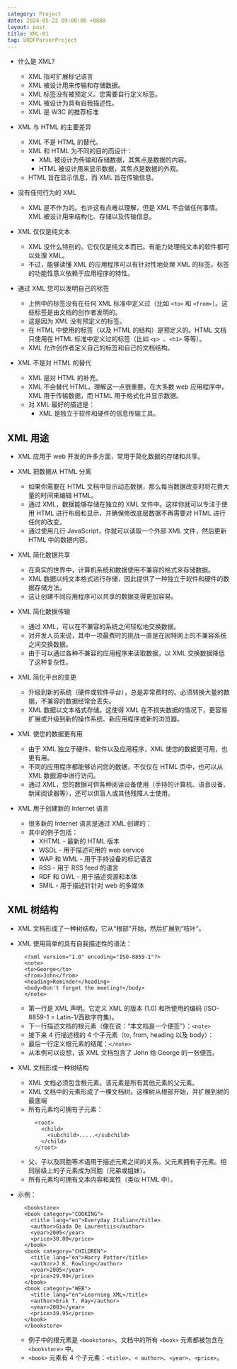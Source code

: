 ```yaml
---
category: Project
date: 2024-05-22 09:00:00 +0800
layout: post
title: XML-01
tag: URDFParserProject
---
```


+ 什么是 XML?
  + XML 指可扩展标记语言
  + XML 被设计用来传输和存储数据。
  + XML 标签没有被预定义。您需要自行定义标签。
  + XML 被设计为具有自我描述性。
  + XML 是 W3C 的推荐标准

+ XML 与 HTML 的主要差异
  + XML 不是 HTML 的替代。
  + XML 和 HTML 为不同的目的而设计：
    + XML 被设计为传输和存储数据，其焦点是数据的内容。
    + HTML 被设计用来显示数据，其焦点是数据的外观。
  + HTML 旨在显示信息，而 XML 旨在传输信息。

+ 没有任何行为的 XML
  + XML 是不作为的。也许这有点难以理解，但是 XML 不会做任何事情。XML 被设计用来结构化、存储以及传输信息。

+ XML 仅仅是纯文本 
  + XML 没什么特别的。它仅仅是纯文本而已。有能力处理纯文本的软件都可以处理 XML。
  + 不过，能够读懂 XML 的应用程序可以有针对性地处理 XML 的标签。标签的功能性意义依赖于应用程序的特性。

+ 通过 XML 您可以发明自己的标签
  + 上例中的标签没有在任何 XML 标准中定义过（比如 `<to>` 和 `<from>`）。这些标签是由文档的创作者发明的。
  + 这是因为 XML 没有预定义的标签。
  + 在 HTML 中使用的标签（以及 HTML 的结构）是预定义的。HTML 文档只使用在 HTML 标准中定义过的标签（比如 `<p> `、`<h1>` 等等）。
  + XML 允许创作者定义自己的标签和自己的文档结构。

+ XML 不是对 HTML 的替代
  + XML 是对 HTML 的补充。
  + XML 不会替代 HTML，理解这一点很重要。在大多数 web 应用程序中，XML 用于传输数据，而 HTML 用于格式化并显示数据。
  + 对 XML 最好的描述是：
    + XML 是独立于软件和硬件的信息传输工具。

## XML 用途

+ XML 应用于 web 开发的许多方面，常用于简化数据的存储和共享。

+ XML 把数据从 HTML 分离
  + 如果你需要在 HTML 文档中显示动态数据，那么每当数据改变时将花费大量的时间来编辑 HTML。
  + 通过 XML，数据能够存储在独立的 XML 文件中。这样你就可以专注于使用 HTML 进行布局和显示，并确保修改底层数据不再需要对 HTML 进行任何的改变。
  + 通过使用几行 JavaScript，你就可以读取一个外部 XML 文件，然后更新 HTML 中的数据内容。

+ XML 简化数据共享
  + 在真实的世界中，计算机系统和数据使用不兼容的格式来存储数据。
  + XML 数据以纯文本格式进行存储，因此提供了一种独立于软件和硬件的数据存储方法。
  + 这让创建不同应用程序可以共享的数据变得更加容易。

+ XML 简化数据传输
  + 通过 XML，可以在不兼容的系统之间轻松地交换数据。
  + 对开发人员来说，其中一项最费时的挑战一直是在因特网上的不兼容系统之间交换数据。
  + 由于可以通过各种不兼容的应用程序来读取数据，以 XML 交换数据降低了这种复杂性。

+ XML 简化平台的变更
  + 升级到新的系统（硬件或软件平台），总是非常费时的。必须转换大量的数据，不兼容的数据经常会丢失。
  + XML 数据以文本格式存储。这使得 XML 在不损失数据的情况下，更容易扩展或升级到新的操作系统、新应用程序或新的浏览器。

+ XML 使您的数据更有用
  + 由于 XML 独立于硬件、软件以及应用程序，XML 使您的数据更可用，也更有用。
  + 不同的应用程序都能够访问您的数据，不仅仅在 HTML 页中，也可以从 XML 数据源中进行访问。
  + 通过 XML，您的数据可供各种阅读设备使用（手持的计算机、语音设备、新闻阅读器等），还可以供盲人或其他残障人士使用。

+ XML 用于创建新的 Internet 语言
  + 很多新的 Internet 语言是通过 XML 创建的：
  + 其中的例子包括：
    + XHTML - 最新的 HTML 版本
    + WSDL - 用于描述可用的 web service
    + WAP 和 WML - 用于手持设备的标记语言
    + RSS - 用于 RSS feed 的语言
    + RDF 和 OWL - 用于描述资源和本体
    + SMIL - 用于描述针针对 web 的多媒体

## XML 树结构

+ XML 文档形成了一种树结构，它从“根部”开始，然后扩展到“枝叶”。

+ XML 使用简单的具有自我描述性的语法：
  ```
    <?xml version="1.0" encoding="ISO-8859-1"?>
    <note>
    <to>George</to>
    <from>John</from>
    <heading>Reminder</heading>
    <body>Don't forget the meeting!</body>
    </note>  
  ``` 
  + 第一行是 XML 声明。它定义 XML 的版本 (1.0) 和所使用的编码 (ISO-8859-1 = Latin-1/西欧字符集)。
  + 下一行描述文档的根元素（像在说：“本文档是一个便签”）：`<note>`
  + 接下来 4 行描述根的 4 个子元素（to, from, heading 以及 body）：
  + 最后一行定义根元素的结尾：`</note>`
  + 从本例可以设想，该 XML 文档包含了 John 给 George 的一张便签。

+ XML 文档形成一种树结构
  + XML 文档必须包含根元素。该元素是所有其他元素的父元素。
  + XML 文档中的元素形成了一棵文档树。这棵树从根部开始，并扩展到树的最底端
  + 所有元素均可拥有子元素：
    ```
      <root>
        <child>
          <subchild>.....</subchild>
        </child>
      </root>
    ``` 
  + 父、子以及同胞等术语用于描述元素之间的关系。父元素拥有子元素。相同层级上的子元素成为同胞（兄弟或姐妹）。
  + 所有元素均可拥有文本内容和属性（类似 HTML 中）。

+ 示例：
  ```
    <bookstore>
    <book category="COOKING">
      <title lang="en">Everyday Italian</title> 
      <author>Giada De Laurentiis</author> 
      <year>2005</year> 
      <price>30.00</price> 
    </book>
    <book category="CHILDREN">
      <title lang="en">Harry Potter</title> 
      <author>J K. Rowling</author> 
      <year>2005</year> 
      <price>29.99</price> 
    </book>
    <book category="WEB">
      <title lang="en">Learning XML</title> 
      <author>Erik T. Ray</author> 
      <year>2003</year> 
      <price>39.95</price> 
    </book>
    </bookstore>
  ``` 
  + 例子中的根元素是 `<bookstore>`。文档中的所有 `<book>` 元素都被包含在 `<bookstore>` 中。
  + `<book>` 元素有 4 个子元素：`<title>`、`< author>`、`<year>`、`<price>`。